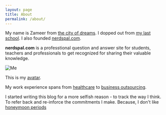 ```yaml
---
layout: page
title: About
permalink: /about/
---
```


My name is Zameer from [the city of dreams](http://www.incredibleindia.org/travel/destination/mumbai/mumbai-introduction). I dopped out from [my last school](http://www.nmims.edu/). I also founded [nerdspal.com](https://nerdspal.com/).

**nerdspal.com** is a professtional question and answer site for students, teachers and professionals to get recognized for sharing their valuable knowledge.

![Me](https://www.gravatar.com/avatar/0964ab778245068b9d910764125004c9)

This is my [avatar](https://gravatar.com).

My work experience spans from [healthcare](http://www.nextservices.com/) to [business outsourcing](http://serco.com/). 

I started writing this blog for a more selfish reason - to track the way I think. To refer back and re-inforce the commitments I make. Because, I don't like [honeymoon periods](http://fakepreneur.me/)
